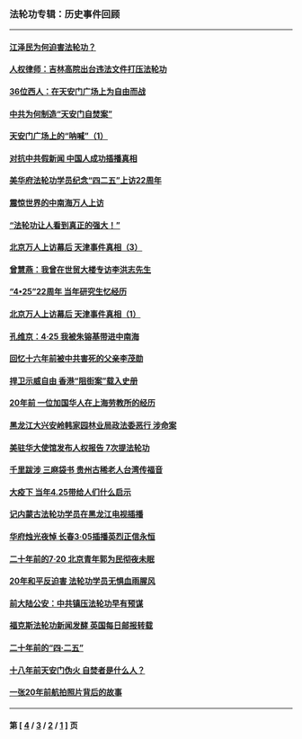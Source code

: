 ### 法轮功专辑：历史事件回顾
---
#### [江泽民为何迫害法轮功？](../../pages/nf5793/n13876324.md?03140430) 
#### [人权律师：吉林高院出台违法文件打压法轮功](../../pages/nf5793/n13825665.md?03140430) 
#### [36位西人：在天安门广场上为自由而战](../../pages/nf5793/n13390029.md?03140430) 
#### [中共为何制造“天安门自焚案”](../../pages/nf5793/n13183270.md?03140430) 
#### [天安门广场上的“呐喊”（1）](../../pages/nf5793/n13105277.md?03140430) 
#### [对抗中共假新闻 中国人成功插播真相](../../pages/nf5793/n12910618.md?03140430) 
#### [美华府法轮功学员纪念“四二五”上访22周年](../../pages/nf5793/n12904445.md?03140430) 
#### [震惊世界的中南海万人上访](../../pages/nf5793/n12903976.md?03140430) 
#### [“法轮功让人看到真正的强大！”](../../pages/nf5793/n12903195.md?03140430) 
#### [北京万人上访幕后 天津事件真相（3）](../../pages/nf5793/n12902807.md?03140430) 
#### [曾慧燕：我曾在世贸大楼专访李洪志先生](../../pages/nf5793/n12898729.md?03140430) 
#### [“4•25”22周年 当年研究生忆经历](../../pages/nf5793/n12894152.md?03140430) 
#### [北京万人上访幕后 天津事件真相（1）](../../pages/nf5793/n12885174.md?03140430) 
#### [孔维京：4·25 我被朱镕基带进中南海](../../pages/nf5793/n12864987.md?03140430) 
#### [回忆十六年前被中共害死的父亲李茂勋](../../pages/nf5793/n12880270.md?03140430) 
#### [捍卫示威自由 香港“阻街案”载入史册](../../pages/nf5793/n12811245.md?03140430) 
#### [20年前 一位加国华人在上海劳教所的经历](../../pages/nf5793/n12707932.md?03140430) 
#### [黑龙江大兴安岭韩家园林业局政法委恶行 涉命案](../../pages/nf5793/n12622815.md?03140430) 
#### [美驻华大使馆发布人权报告 7次提法轮功](../../pages/nf5793/n12520541.md?03140430) 
#### [千里跋涉 三麻袋书 贵州古稀老人台湾传福音](../../pages/nf5793/n12198750.md?03140430) 
#### [大疫下 当年4.25带给人们什么启示](../../pages/nf5793/n12058565.md?03140430) 
#### [记内蒙古法轮功学员在黑龙江电视插播](../../pages/nf5793/n11699194.md?03140430) 
#### [华府烛光夜悼 长春3·05插播英烈正信永恒](../../pages/nf5793/n11397432.md?03140430) 
#### [二十年前的7·20 北京青年郭为民彻夜未眠](../../pages/nf5793/n11354195.md?03140430) 
#### [20年和平反迫害 法轮功学员无惧血雨腥风](../../pages/nf5793/n11348279.md?03140430) 
#### [前大陆公安：中共镇压法轮功早有预谋](../../pages/nf5793/n11352168.md?03140430) 
#### [福克斯法轮功新闻发酵  英国每日邮报转载](../../pages/nf5793/n11285952.md?03140430) 
#### [二十年前的“四·二五”](../../pages/nf5793/n11207639.md?03140430) 
#### [十八年前天安门伪火 自焚者是什么人？](../../pages/nf5793/n10996556.md?03140430) 
#### [一张20年前航拍照片背后的故事](../../pages/nf5793/n10693797.md?03140430) 

---
#### 第 [ [4](./4.md?03140430) / [3](./3.md?03140430) / [2](./2.md?03140430) / [1](./1.md?03140430) ] 页
